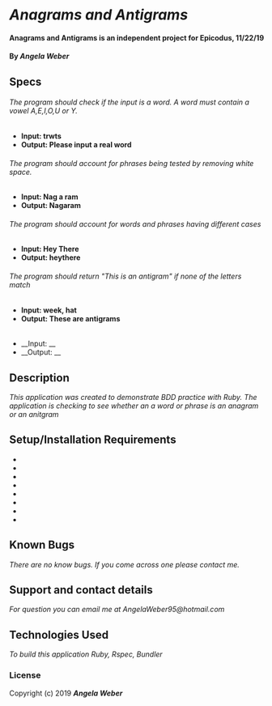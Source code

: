 # _Anagrams and Antigrams_

#### **Anagrams and Antigrams is an independent project for Epicodus, 11/22/19**

#### By _**Angela Weber**_

## Specs

###### The program should check if the input is a word. A word must contain a vowel A,E,I,O,U or Y.
* __Input: trwts__
* __Output: Please input a real word__

###### The program should account for phrases being tested by removing white space.
* __Input: Nag a ram__
* __Output: Nagaram__

###### The program should account for words and phrases having different cases
* __Input: Hey There__
* __Output: heythere__

###### The program should return "This is an antigram" if none of the letters match
* __Input: week, hat__
* __Output: These are antigrams__

######
* __Input: __
* __Output: __


## Description
  _This application was created to demonstrate BDD practice with Ruby. The application is checking to see whether an a word or phrase is an anagram or an anitgram_

## Setup/Installation Requirements

*
*
*
*
*
*
*
*


## Known Bugs

_There are no know bugs. If you come across one please contact me._

## Support and contact details

_For question you can email me at AngelaWeber95@hotmail.com_

## Technologies Used

_To build this application Ruby, Rspec, Bundler_

### License

Copyright (c) 2019 **_Angela Weber_**
